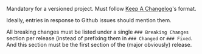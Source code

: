 Mandatory for a versioned project. Must follow [Keep A Changelog](https://keepachangelog.com/en/1.1.0/)'s format.

Ideally, entries in response to Github issues should mention them.

All breaking changes must be listed under a single `### Breaking Changes` section per release (instead of prefixing them in `### Changed` or `### Fixed`. And this section must be the first section of the (major obviously) release.

